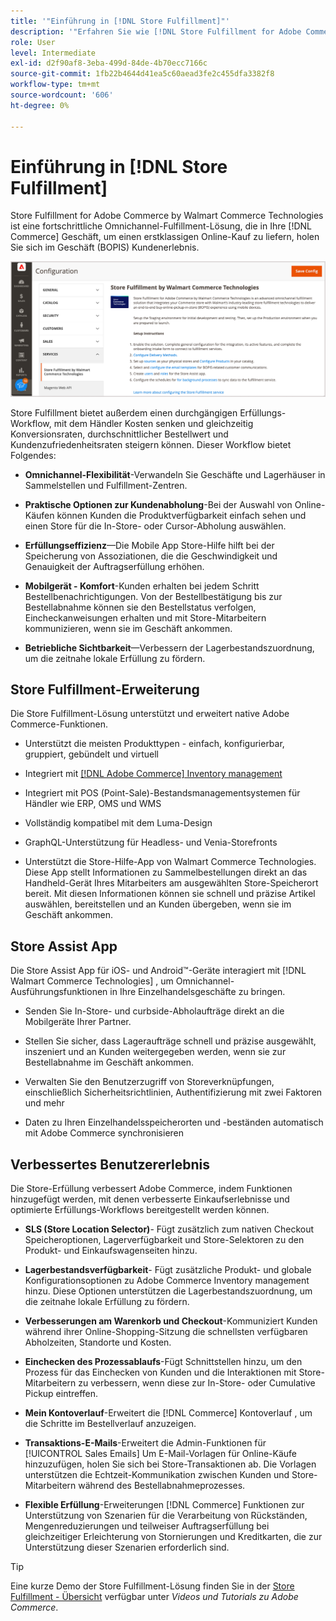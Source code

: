 ```yaml
---
title: '"Einführung in [!DNL Store Fulfillment]"'
description: '"Erfahren Sie wie [!DNL Store Fulfillment for Adobe Commerce by Walmart Commerce Technologies] unterstützt Online-Einkauf, Abholung im Geschäft (BOPIS) für Kunden. Verwenden Sie die Store Assist Mobile, um die BOPIS-Erfüllung und Auftragsverarbeitung für Store-Mitarbeiter und Commerce-Kunden zu optimieren."'
role: User
level: Intermediate
exl-id: d2f90af8-3eba-499d-84de-4b70ecc7166c
source-git-commit: 1fb22b4644d41ea5c60aead3fe2c455dfa3382f8
workflow-type: tm+mt
source-wordcount: '606'
ht-degree: 0%

---
```


# Einführung in [!DNL Store Fulfillment]

Store Fulfillment for Adobe Commerce by Walmart Commerce Technologies ist eine fortschrittliche Omnichannel-Fulfillment-Lösung, die in Ihre [!DNL Commerce] Geschäft, um einen erstklassigen Online-Kauf zu liefern, holen Sie sich im Geschäft (BOPIS) Kundenerlebnis.

![Admin-Konfiguration der Adobe der Store-Fulfillment-Lösung](assets/store-fulfillment-admin-home.png)

Store Fulfillment bietet außerdem einen durchgängigen Erfüllungs-Workflow, mit dem Händler Kosten senken und gleichzeitig Konversionsraten, durchschnittlicher Bestellwert und Kundenzufriedenheitsraten steigern können. Dieser Workflow bietet Folgendes:

* **Omnichannel-Flexibilität**-Verwandeln Sie Geschäfte und Lagerhäuser in Sammelstellen und Fulfillment-Zentren.

* **Praktische Optionen zur Kundenabholung**-Bei der Auswahl von Online-Käufen können Kunden die Produktverfügbarkeit einfach sehen und einen Store für die In-Store- oder Cursor-Abholung auswählen.

* **Erfüllungseffizienz**—Die Mobile App Store-Hilfe hilft bei der Speicherung von Assoziationen, die die Geschwindigkeit und Genauigkeit der Auftragserfüllung erhöhen.

* **Mobilgerät - Komfort**-Kunden erhalten bei jedem Schritt Bestellbenachrichtigungen. Von der Bestellbestätigung bis zur Bestellabnahme können sie den Bestellstatus verfolgen, Eincheckanweisungen erhalten und mit Store-Mitarbeitern kommunizieren, wenn sie im Geschäft ankommen.

* **Betriebliche Sichtbarkeit**—Verbessern der Lagerbestandszuordnung, um die zeitnahe lokale Erfüllung zu fördern.

## Store Fulfillment-Erweiterung

Die Store Fulfillment-Lösung unterstützt und erweitert native Adobe Commerce-Funktionen.

* Unterstützt die meisten Produkttypen - einfach, konfigurierbar, gruppiert, gebündelt und virtuell

* Integriert mit [[!DNL Adobe Commerce] Inventory management](https://docs.magento.com/user-guide/catalog/inventory-learn-more.html)

* Integriert mit POS (Point-Sale)-Bestandsmanagementsystemen für Händler wie ERP, OMS und WMS

* Vollständig kompatibel mit dem Luma-Design

* GraphQL-Unterstützung für Headless- und Venia-Storefronts

* Unterstützt die Store-Hilfe-App von Walmart Commerce Technologies. Diese App stellt Informationen zu Sammelbestellungen direkt an das Handheld-Gerät Ihres Mitarbeiters am ausgewählten Store-Speicherort bereit. Mit diesen Informationen können sie schnell und präzise Artikel auswählen, bereitstellen und an Kunden übergeben, wenn sie im Geschäft ankommen.

## Store Assist App

Die Store Assist App für iOS- und Android™-Geräte interagiert mit [!DNL Walmart Commerce Technologies] , um Omnichannel-Ausführungsfunktionen in Ihre Einzelhandelsgeschäfte zu bringen.

* Senden Sie In-Store- und curbside-Abholaufträge direkt an die Mobilgeräte Ihrer Partner.

* Stellen Sie sicher, dass Lageraufträge schnell und präzise ausgewählt, inszeniert und an Kunden weitergegeben werden, wenn sie zur Bestellabnahme im Geschäft ankommen.

* Verwalten Sie den Benutzerzugriff von Storeverknüpfungen, einschließlich Sicherheitsrichtlinien, Authentifizierung mit zwei Faktoren und mehr

* Daten zu Ihren Einzelhandelsspeicherorten und -beständen automatisch mit Adobe Commerce synchronisieren

## Verbessertes Benutzererlebnis

Die Store-Erfüllung verbessert Adobe Commerce, indem Funktionen hinzugefügt werden, mit denen verbesserte Einkaufserlebnisse und optimierte Erfüllungs-Workflows bereitgestellt werden können.

* **SLS (Store Location Selector)**- Fügt zusätzlich zum nativen Checkout Speicheroptionen, Lagerverfügbarkeit und Store-Selektoren zu den Produkt- und Einkaufswagenseiten hinzu.

* **Lagerbestandsverfügbarkeit**- Fügt zusätzliche Produkt- und globale Konfigurationsoptionen zu Adobe Commerce Inventory management hinzu. Diese Optionen unterstützen die Lagerbestandszuordnung, um die zeitnahe lokale Erfüllung zu fördern.

* **Verbesserungen am Warenkorb und Checkout**-Kommuniziert Kunden während ihrer Online-Shopping-Sitzung die schnellsten verfügbaren Abholzeiten, Standorte und Kosten.

* **Einchecken des Prozessablaufs**-Fügt Schnittstellen hinzu, um den Prozess für das Einchecken von Kunden und die Interaktionen mit Store-Mitarbeitern zu verbessern, wenn diese zur In-Store- oder Cumulative Pickup eintreffen.

* **Mein Kontoverlauf**-Erweitert die [!DNL Commerce] Kontoverlauf , um die Schritte im Bestellverlauf anzuzeigen.

* **Transaktions-E-Mails**-Erweitert die Admin-Funktionen für [!UICONTROL Sales Emails] Um E-Mail-Vorlagen für Online-Käufe hinzuzufügen, holen Sie sich bei Store-Transaktionen ab. Die Vorlagen unterstützen die Echtzeit-Kommunikation zwischen Kunden und Store-Mitarbeitern während des Bestellabnahmeprozesses.

* **Flexible Erfüllung**-Erweiterungen [!DNL Commerce] Funktionen zur Unterstützung von Szenarien für die Verarbeitung von Rückständen, Mengenreduzierungen und teilweiser Auftragserfüllung bei gleichzeitiger Erleichterung von Stornierungen und Kreditkarten, die zur Unterstützung dieser Szenarien erforderlich sind.

>[!TIP]
>
> Eine kurze Demo der Store Fulfillment-Lösung finden Sie in der [Store Fulfillment - Übersicht](https://experienceleague.adobe.com/docs/commerce-learn/tutorials/orders/store-fulfillment.html) verfügbar unter _Videos und Tutorials zu Adobe Commerce_.

